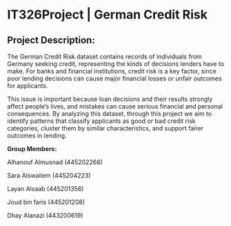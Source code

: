 # IT326Project | German Credit Risk

## Project Description:

The German Credit Risk dataset contains records of individuals from Germany seeking credit, representing the kinds of decisions lenders have to make. For banks and financial institutions, credit risk is a key factor, since poor lending decisions can cause major financial losses or unfair outcomes for applicants.

This issue is important because loan decisions and their results strongly affect people’s lives, and mistakes can cause serious financial and personal consequences. By analyzing this dataset, through this project we aim to identify patterns that classify applicants as good or bad credit risk categories, cluster them by similar characteristics, and support fairer outcomes in lending.

**Group Members:**
  
Alhanouf Almusnad (445202268)

Sara Alswailem (445204223)

Layan Alsaab (445201356)

Joud bin faris (445201208)

Dhay Alanazi (443200619)
